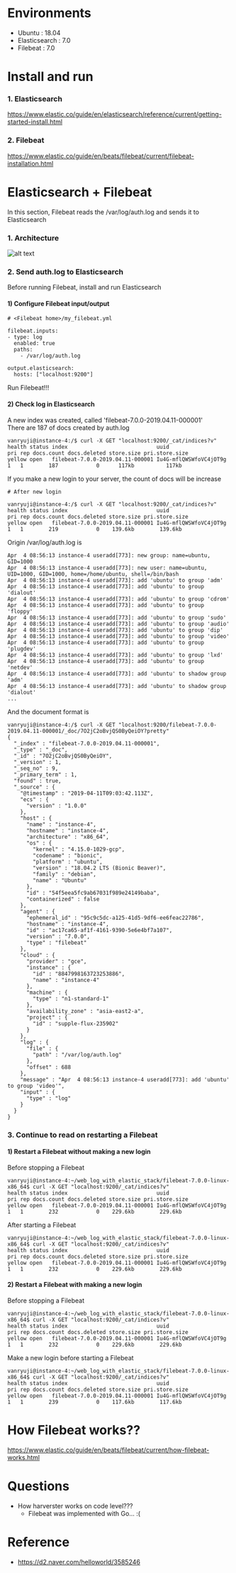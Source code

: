 # Environments
* Ubuntu : 18.04
* Elasticsearch : 7.0
* Filebeat : 7.0

# Install and run
### 1. Elasticsearch
https://www.elastic.co/guide/en/elasticsearch/reference/current/getting-started-install.html

### 2. Filebeat
https://www.elastic.co/guide/en/beats/filebeat/current/filebeat-installation.html





# Elasticsearch + Filebeat
In this section, Filebeat reads the /var/log/auth.log and sends it to Elasticsearch

### 1. Architecture
![alt text](architecture.png)

### 2. Send auth.log to Elasticsearch
Before running Filebeat, install and run Elasticsearch
#### 1) Configure Filebeat input/output
```shell
# <Filebeat home>/my_filebeat.yml

filebeat.inputs:
- type: log
  enabled: true
  paths:
    - /var/log/auth.log
    
output.elasticsearch:
  hosts: ["localhost:9200"]

```
Run Filebeat!!!
  
#### 2) Check log in Elasticsearch
A new index was created, called 'filebeat-7.0.0-2019.04.11-000001'<br>
There are 187 of docs created by auth.log
```shell
vanryuji@instance-4:/$ curl -X GET "localhost:9200/_cat/indices?v"
health status index                            uuid                   pri rep docs.count docs.deleted store.size pri.store.size
yellow open   filebeat-7.0.0-2019.04.11-000001 Iu4G-mflQWSWfoVC4jOT9g   1   1        187            0      117kb          117kb
```

If you make a new login to your server, the count of docs will be increase
```shell
# After new login

vanryuji@instance-4:/$ curl -X GET "localhost:9200/_cat/indices?v"
health status index                            uuid                   pri rep docs.count docs.deleted store.size pri.store.size
yellow open   filebeat-7.0.0-2019.04.11-000001 Iu4G-mflQWSWfoVC4jOT9g   1   1        219            0    139.6kb        139.6kb
```

Origin /var/log/auth.log is
```shell
Apr  4 08:56:13 instance-4 useradd[773]: new group: name=ubuntu, GID=1000
Apr  4 08:56:13 instance-4 useradd[773]: new user: name=ubuntu, UID=1000, GID=1000, home=/home/ubuntu, shell=/bin/bash
Apr  4 08:56:13 instance-4 useradd[773]: add 'ubuntu' to group 'adm'
Apr  4 08:56:13 instance-4 useradd[773]: add 'ubuntu' to group 'dialout'
Apr  4 08:56:13 instance-4 useradd[773]: add 'ubuntu' to group 'cdrom'
Apr  4 08:56:13 instance-4 useradd[773]: add 'ubuntu' to group 'floppy'
Apr  4 08:56:13 instance-4 useradd[773]: add 'ubuntu' to group 'sudo'
Apr  4 08:56:13 instance-4 useradd[773]: add 'ubuntu' to group 'audio'
Apr  4 08:56:13 instance-4 useradd[773]: add 'ubuntu' to group 'dip'
Apr  4 08:56:13 instance-4 useradd[773]: add 'ubuntu' to group 'video'
Apr  4 08:56:13 instance-4 useradd[773]: add 'ubuntu' to group 'plugdev'
Apr  4 08:56:13 instance-4 useradd[773]: add 'ubuntu' to group 'lxd'
Apr  4 08:56:13 instance-4 useradd[773]: add 'ubuntu' to group 'netdev'
Apr  4 08:56:13 instance-4 useradd[773]: add 'ubuntu' to shadow group 'adm'
Apr  4 08:56:13 instance-4 useradd[773]: add 'ubuntu' to shadow group 'dialout'
...
```

And the document format is
```shell
vanryuji@instance-4:/$ curl -X GET "localhost:9200/filebeat-7.0.0-2019.04.11-000001/_doc/7O2jC2oBvjQS0ByQeiOY?pretty"
{
  "_index" : "filebeat-7.0.0-2019.04.11-000001",
  "_type" : "_doc",
  "_id" : "7O2jC2oBvjQS0ByQeiOY",
  "_version" : 1,
  "_seq_no" : 9,
  "_primary_term" : 1,
  "found" : true,
  "_source" : {
    "@timestamp" : "2019-04-11T09:03:42.113Z",
    "ecs" : {
      "version" : "1.0.0"
    },
    "host" : {
      "name" : "instance-4",
      "hostname" : "instance-4",
      "architecture" : "x86_64",
      "os" : {
        "kernel" : "4.15.0-1029-gcp",
        "codename" : "bionic",
        "platform" : "ubuntu",
        "version" : "18.04.2 LTS (Bionic Beaver)",
        "family" : "debian",
        "name" : "Ubuntu"
      },
      "id" : "54f5eea5fc9ab67031f989e24149baba",
      "containerized" : false
    },
    "agent" : {
      "ephemeral_id" : "95c9c5dc-a125-41d5-9df6-ee6feac22786",
      "hostname" : "instance-4",
      "id" : "ac17ca65-af1f-4161-9390-5e6e4bf7a107",
      "version" : "7.0.0",
      "type" : "filebeat"
    },
    "cloud" : {
      "provider" : "gce",
      "instance" : {
        "id" : "8847998163723253886",
        "name" : "instance-4"
      },
      "machine" : {
        "type" : "n1-standard-1"
      },
      "availability_zone" : "asia-east2-a",
      "project" : {
        "id" : "supple-flux-235902"
      }
    },
    "log" : {
      "file" : {
        "path" : "/var/log/auth.log"
      },
      "offset" : 688
    },
    "message" : "Apr  4 08:56:13 instance-4 useradd[773]: add 'ubuntu' to group 'video'",
    "input" : {
      "type" : "log"
    }
  }
}

```

### 3. Continue to read on restarting a Filebeat
#### 1) Restart a Filebeat without making a new login
Before stopping a Filebeat
```shell
vanryuji@instance-4:~/web_log_with_elastic_stack/filebeat-7.0.0-linux-x86_64$ curl -X GET "localhost:9200/_cat/indices?v"
health status index                            uuid                   pri rep docs.count docs.deleted store.size pri.store.size
yellow open   filebeat-7.0.0-2019.04.11-000001 Iu4G-mflQWSWfoVC4jOT9g   1   1        232            0    229.6kb        229.6kb
```
After starting a Filebeat
```shell
vanryuji@instance-4:~/web_log_with_elastic_stack/filebeat-7.0.0-linux-x86_64$ curl -X GET "localhost:9200/_cat/indices?v"
health status index                            uuid                   pri rep docs.count docs.deleted store.size pri.store.size
yellow open   filebeat-7.0.0-2019.04.11-000001 Iu4G-mflQWSWfoVC4jOT9g   1   1        232            0    229.6kb        229.6kb
```

#### 2) Restart a Filebeat with making a new login
Before stopping a Filebeat
```shell
vanryuji@instance-4:~/web_log_with_elastic_stack/filebeat-7.0.0-linux-x86_64$ curl -X GET "localhost:9200/_cat/indices?v"
health status index                            uuid                   pri rep docs.count docs.deleted store.size pri.store.size
yellow open   filebeat-7.0.0-2019.04.11-000001 Iu4G-mflQWSWfoVC4jOT9g   1   1        232            0    229.6kb        229.6kb
```
Make a new login before starting a Filebeat
```shell
vanryuji@instance-4:~/web_log_with_elastic_stack/filebeat-7.0.0-linux-x86_64$ curl -X GET "localhost:9200/_cat/indices?v"
health status index                            uuid                   pri rep docs.count docs.deleted store.size pri.store.size
yellow open   filebeat-7.0.0-2019.04.11-000001 Iu4G-mflQWSWfoVC4jOT9g   1   1        239            0    117.6kb        117.6kb
```



# How Filebeat works??
https://www.elastic.co/guide/en/beats/filebeat/current/how-filebeat-works.html

# Questions
* How harverster works on code level???
  * Filebeat was implemented with Go... :(



# Reference
* https://d2.naver.com/helloworld/3585246



